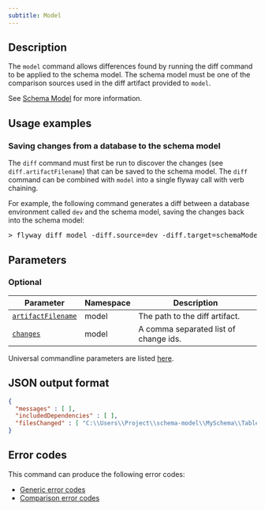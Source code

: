 ```yaml
---
subtitle: Model
---
```


## Description

The `model` command allows differences found by running the diff command to be applied to the schema model.
The schema model must be one of the comparison sources used in the diff artifact provided to `model`.

See [Schema Model](https://documentation.red-gate.com/display/FD/Schema+Model) for more information.

## Usage examples

### Saving changes from a database to the schema model

The `diff` command must first be run to discover the changes (see `diff.artifactFilename`) that can be saved to the schema model. The `diff` command can be combined with `model` into a single flyway call with verb chaining.

For example, the following command generates a diff between a database environment called `dev` and the schema model, saving the changes back into the schema model:

<pre class="console">&gt; flyway diff model -diff.source=dev -diff.target=schemaModel</pre>

## Parameters

### Optional

| Parameter                                                                                                                       | Namespace | Description                           |
|---------------------------------------------------------------------------------------------------------------------------------|-----------|---------------------------------------|
| [`artifactFilename`](<Configuration/Flyway Namespace/Flyway Model Namespace/Flyway Model Artifact Filename Setting>) | model     | The path to the diff artifact.        |
| [`changes`](<Configuration/Flyway Namespace/Flyway Model Namespace/Flyway Model Changes Setting>)                    | model     | A comma separated list of change ids. |

Universal commandline parameters are listed [here](<Command-line Parameters>).

## JSON output format

```json
{
  "messages" : [ ],
  "includedDependencies" : [ ],
  "filesChanged" : [ "C:\\Users\\Project\\schema-model\\MySchema\\Tables\\country.rgm" ]
}
```


## Error codes

This command can produce the following error codes:
- [Generic error codes](<Exit codes and error codes/General error codes>)
- [Comparison error codes](<Exit codes and error codes/Comparison error codes>)